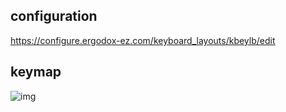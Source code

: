 
## configuration
https://configure.ergodox-ez.com/keyboard_layouts/kbeylb/edit

## keymap
![img](https://i.gyazo.com/2461fcdb1c1e359be2967fcfc39f8dbe.png)
